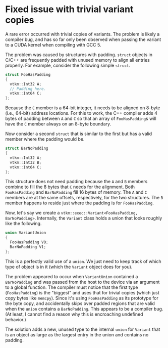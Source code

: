 # Fixed issue with trivial variant copies

A rare error occurred with trivial copies of variants. The problem is likely
a compiler bug, and has so far only been observed when passing the variant
to a CUDA kernel when compiling with GCC 5.

The problem was caused by structures with padding. `struct` objects in
C/C++ are frequently padded with unused memory to align all entries
properly. For example, consider the following simple `struct`.

``` cpp
struct FooHasPadding
{
  vtkm::Int32 A;
  // Padding here.
  vtkm::Int64 C;
};
```

Because the `C` member is a 64-bit integer, it needs to be aligned on
8-byte (i.e., 64-bit) address locations. For this to work, the C++ compiler
adds 4 bytes of padding between `A` and `C` so that an array of
`FooHasPadding`s will have the `C` member always on an 8-byte boundary.

Now consider a second `struct` that is similar to the first but has a valid
member where the padding would be.

``` cpp
struct BarNoPadding
{
  vtkm::Int32 A;
  vtkm::Int32 B;
  vtkm::Int64 C;
};
```

This structure does not need padding because the `A` and `B` members
combine to fill the 8 bytes that `C` needs for the alignment. Both
`FooHasPadding` and `BarNoPadding` fill 16 bytes of memory. The `A` and `C`
members are at the same offsets, respectively, for the two structures. The
`B` member happens to reside just where the padding is for `FooHasPadding`.

Now, let's say we create a `vtkm::exec::Variant<FooHasPadding, BarNoPadding>`.
Internally, the `Variant` class holds a union that looks roughly like the
following.

``` cpp
union VariantUnion
{
  FooHasPadding V0;
  BarNoPadding V1;
};
```

This is a perfectly valid use of a `union`. We just need to keep track of
which type of object is in it (which the `Variant` object does for you).

The problem appeared to occur when `VariantUnion` contained a
`BarNoPadding` and was passed from the host to the device via an argument
to a global function. The compiler must notice that the first type
(`FooHasPadding`) is the "biggest" and uses that for trivial copies (which
just copy bytes like `memcpy`). Since it's using `FooHasPadding` as its
prototype for the byte copy, and accidentally skips over padded regions that
are valid when the `union` contains a `BarNoPadding`. This appears to be a
compiler bug. (At least, I cannot find a reason why this is encroaching
undefined behavior.)

The solution adds a new, unused type to the internal `union` for `Variant`
that is an object as large as the largest entry in the union and contains
no padding.
